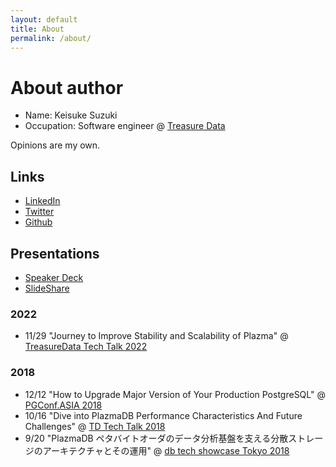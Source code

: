 ```yaml
---
layout: default
title: About
permalink: /about/
---
```


# About author
- Name: Keisuke Suzuki
- Occupation: Software engineer @ [Treasure Data](https://www.treasuredata.com/)

Opinions are my own.

## Links
- [LinkedIn](https://www.linkedin.com/in/keisuke-suzuki/)
- [Twitter](https://twitter.com/yajilobee)
- [Github](https://github.com/yajirobee)

## Presentations
- [Speaker Deck](https://speakerdeck.com/yajirobee)
- [SlideShare](https://www.slideshare.net/keisuke-suzuki)

### 2022
- 11/29 "Journey to Improve Stability and Scalability of Plazma" @ [TreasureData Tech Talk 2022](https://techplay.jp/event/879660)

### 2018
- 12/12 "How to Upgrade Major Version of Your Production PostgreSQL" @ [PGConf.ASIA 2018](https://www.pgconf.asia/EN/2018/day2/#B7)
- 10/16 "Dive into PlazmaDB Performance Characteristics And Future Challenges" @ [TD Tech Talk 2018](https://techplay.jp/eventreport/694467)
- 9/20 "PlazmaDB ペタバイトオーダのデータ分析基盤を支える分散ストレージのアーキテクチャとその運用" @ [db tech showcase Tokyo 2018](https://www.db-tech-showcase.com/2018/tokyo.html)
